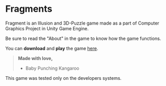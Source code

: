 # Fragments

Fragment is an Illusion and 3D-Puzzle game made as a part of Computer Graphics Project in Unity Game Engine.<br>

Be sure to read the "About" in the game to know how the game functions.<br>

You can **download** and **play** the game [here](https://drive.google.com/open?id=0B-1dcKLROAgSZmVaZ1FnZXh3bUU).<br>

> **Made with love,**
> - Baby Punching Kangaroo 

This game was tested only on the developers systems.
